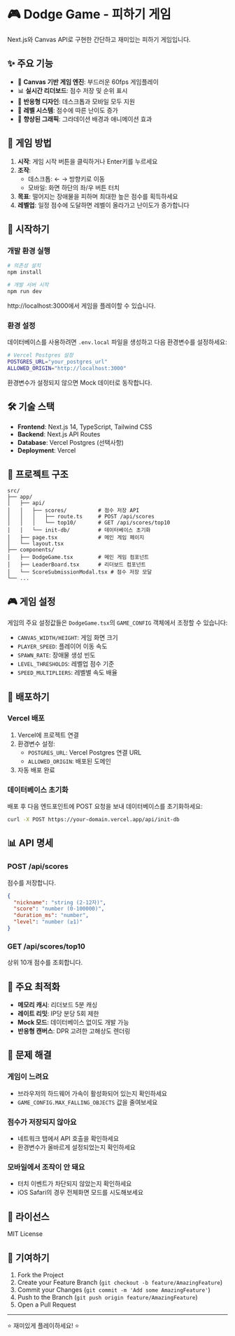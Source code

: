 # 🎮 Dodge Game - 피하기 게임

Next.js와 Canvas API로 구현한 간단하고 재미있는 피하기 게임입니다.

## ✨ 주요 기능

- 🚀 **Canvas 기반 게임 엔진**: 부드러운 60fps 게임플레이
- 📊 **실시간 리더보드**: 점수 저장 및 순위 표시
- 📱 **반응형 디자인**: 데스크톱과 모바일 모두 지원
- 🎯 **레벨 시스템**: 점수에 따른 난이도 증가
- 🎨 **향상된 그래픽**: 그라데이션 배경과 애니메이션 효과

## 🎯 게임 방법

1. **시작**: 게임 시작 버튼을 클릭하거나 Enter키를 누르세요
2. **조작**: 
   - 데스크톱: ← → 방향키로 이동
   - 모바일: 화면 하단의 좌/우 버튼 터치
3. **목표**: 떨어지는 장애물을 피하며 최대한 높은 점수를 획득하세요
4. **레벨업**: 일정 점수에 도달하면 레벨이 올라가고 난이도가 증가합니다

## 🚀 시작하기

### 개발 환경 실행

```bash
# 의존성 설치
npm install

# 개발 서버 시작
npm run dev
```

http://localhost:3000에서 게임을 플레이할 수 있습니다.

### 환경 설정

데이터베이스를 사용하려면 `.env.local` 파일을 생성하고 다음 환경변수를 설정하세요:

```bash
# Vercel Postgres 설정
POSTGRES_URL="your_postgres_url"
ALLOWED_ORIGIN="http://localhost:3000"
```

환경변수가 설정되지 않으면 Mock 데이터로 동작합니다.

## 🛠 기술 스택

- **Frontend**: Next.js 14, TypeScript, Tailwind CSS
- **Backend**: Next.js API Routes
- **Database**: Vercel Postgres (선택사항)
- **Deployment**: Vercel

## 📁 프로젝트 구조

```
src/
├── app/
│   ├── api/
│   │   ├── scores/          # 점수 저장 API
│   │   │   ├── route.ts     # POST /api/scores
│   │   │   └── top10/       # GET /api/scores/top10
│   │   └── init-db/         # 데이터베이스 초기화
│   ├── page.tsx             # 메인 게임 페이지
│   └── layout.tsx
├── components/
│   ├── DodgeGame.tsx        # 메인 게임 컴포넌트
│   ├── LeaderBoard.tsx      # 리더보드 컴포넌트
│   └── ScoreSubmissionModal.tsx # 점수 저장 모달
└── ...
```

## 🎮 게임 설정

게임의 주요 설정값들은 `DodgeGame.tsx`의 `GAME_CONFIG` 객체에서 조정할 수 있습니다:

- `CANVAS_WIDTH/HEIGHT`: 게임 화면 크기
- `PLAYER_SPEED`: 플레이어 이동 속도
- `SPAWN_RATE`: 장애물 생성 빈도
- `LEVEL_THRESHOLDS`: 레벨업 점수 기준
- `SPEED_MULTIPLIERS`: 레벨별 속도 배율

## 🚀 배포하기

### Vercel 배포

1. Vercel에 프로젝트 연결
2. 환경변수 설정:
   - `POSTGRES_URL`: Vercel Postgres 연결 URL
   - `ALLOWED_ORIGIN`: 배포된 도메인
3. 자동 배포 완료

### 데이터베이스 초기화

배포 후 다음 엔드포인트에 POST 요청을 보내 데이터베이스를 초기화하세요:

```bash
curl -X POST https://your-domain.vercel.app/api/init-db
```

## 📊 API 명세

### POST /api/scores
점수를 저장합니다.

```json
{
  "nickname": "string (2-12자)",
  "score": "number (0-100000)",
  "duration_ms": "number",
  "level": "number (≥1)"
}
```

### GET /api/scores/top10
상위 10개 점수를 조회합니다.

## 🔧 주요 최적화

- **메모리 캐시**: 리더보드 5분 캐싱
- **레이트 리밋**: IP당 분당 5회 제한
- **Mock 모드**: 데이터베이스 없이도 개발 가능
- **반응형 캔버스**: DPR 고려한 고해상도 렌더링

## 🐛 문제 해결

### 게임이 느려요
- 브라우저의 하드웨어 가속이 활성화되어 있는지 확인하세요
- `GAME_CONFIG.MAX_FALLING_OBJECTS` 값을 줄여보세요

### 점수가 저장되지 않아요
- 네트워크 탭에서 API 호출을 확인하세요
- 환경변수가 올바르게 설정되었는지 확인하세요

### 모바일에서 조작이 안 돼요
- 터치 이벤트가 차단되지 않았는지 확인하세요
- iOS Safari의 경우 전체화면 모드를 시도해보세요

## 📝 라이선스

MIT License

## 🤝 기여하기

1. Fork the Project
2. Create your Feature Branch (`git checkout -b feature/AmazingFeature`)
3. Commit your Changes (`git commit -m 'Add some AmazingFeature'`)
4. Push to the Branch (`git push origin feature/AmazingFeature`)
5. Open a Pull Request

---

⭐ 재미있게 플레이하세요! ⭐